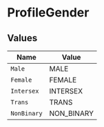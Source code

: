 # ProfileGender


## Values

| Name        | Value       |
| ----------- | ----------- |
| `Male`      | MALE        |
| `Female`    | FEMALE      |
| `Intersex`  | INTERSEX    |
| `Trans`     | TRANS       |
| `NonBinary` | NON_BINARY  |